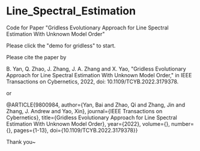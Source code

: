 # Line_Spectral_Estimation
Code for Paper "Gridless Evolutionary Approach for Line Spectral Estimation With Unknown Model Order"

Please click the "demo for gridless" to start.

Please cite the paper by

B. Yan, Q. Zhao, J. Zhang, J. A. Zhang and X. Yao, "Gridless Evolutionary Approach for Line Spectral Estimation With Unknown Model Order," in IEEE Transactions on Cybernetics, 2022, doi: 10.1109/TCYB.2022.3179378.

or

@ARTICLE{9800984,
  author={Yan, Bai and Zhao, Qi and Zhang, Jin and Zhang, J. Andrew and Yao, Xin},
  journal={IEEE Transactions on Cybernetics}, 
  title={Gridless Evolutionary Approach for Line Spectral Estimation With Unknown Model Order}, 
  year={2022},
  volume={},
  number={},
  pages={1-13},
  doi={10.1109/TCYB.2022.3179378}}
  
Thank you~

